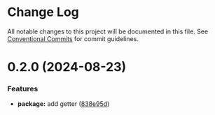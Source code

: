 # Change Log

All notable changes to this project will be documented in this file.
See [Conventional Commits](https://conventionalcommits.org) for commit guidelines.

# 0.2.0 (2024-08-23)


### Features

* **package:** add getter ([838e95d](https://github.com/docker-awesome/docker-es/commit/838e95d4defee76e20e4865546691f04a6c1fecf))
